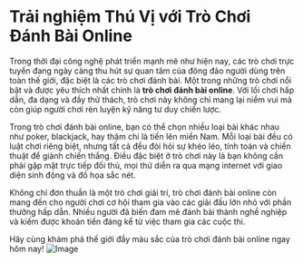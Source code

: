 # Trải nghiệm Thú Vị với Trò Chơi Đánh Bài Online

Trong thời đại công nghệ phát triển mạnh mẽ như hiện nay, các trò chơi trực tuyến đang ngày càng thu hút sự quan tâm của đông đảo người dùng trên toàn thế giới, đặc biệt là các trò chơi đánh bài. Một trong những trò chơi nổi bật và được yêu thích nhất chính là **trò chơi đánh bài online**. Với lối chơi hấp dẫn, đa dạng và đầy thử thách, trò chơi này không chỉ mang lại niềm vui mà còn giúp người chơi rèn luyện kỹ năng tư duy chiến lược.

Trong trò chơi đánh bài online, bạn có thể chọn nhiều loại bài khác nhau như poker, blackjack, hay thậm chí là tiến lên miền Nam. Mỗi loại bài đều có luật chơi riêng biệt, nhưng tất cả đều đòi hỏi sự khéo léo, tính toán và chiến thuật để giành chiến thắng. Điều đặc biệt ở trò chơi này là bạn không cần phải gặp mặt trực tiếp đối thủ, mọi thứ diễn ra qua mạng internet với giao diện sinh động và đồ họa sắc nét.

Không chỉ đơn thuần là một trò chơi giải trí, trò chơi đánh bài online còn mang đến cho người chơi cơ hội tham gia vào các giải đấu lớn nhỏ với phần thưởng hấp dẫn. Nhiều người đã biến đam mê đánh bài thành nghề nghiệp và kiếm được khoản tiền đáng kể từ việc tham gia các cuộc thi.

Hãy cùng khám phá thế giới đầy màu sắc của trò chơi đánh bài online ngay hôm nay! ![Image](https://github.com/user-attachments/assets/bd51ea9f-0666-407b-a7a7-98ead6de688c)